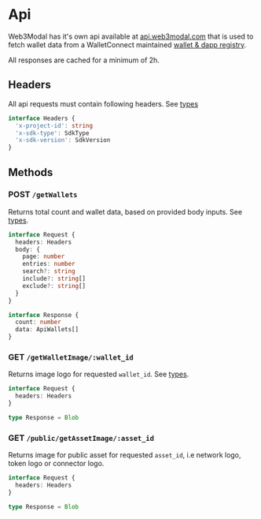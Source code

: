 # Api

Web3Modal has it's own api available at [api.web3modal.com](https://api.web3modal.com) that is used to fetch wallet data from a WalletConnect maintained [wallet & dapp registry](https://walletconnect.com/explorer).

All responses are cached for a minimum of 2h.

## Headers
All api requests must contain following headers. See [types](./types.md)

```ts
interface Headers {
  'x-project-id': string
  'x-sdk-type': SdkType
  'x-sdk-version': SdkVersion
}
```

## Methods

### POST `/getWallets`
Returns total count and wallet data, based on provided body inputs. See [types](./types.md).

```ts
interface Request {
  headers: Headers
  body: {
    page: number
    entries: number
    search?: string
    include?: string[]
    exclude?: string[]
  }
}

interface Response {
  count: number
  data: ApiWallets[]
}
```

### GET `/getWalletImage/:wallet_id`
Returns image logo for requested `wallet_id`. See [types](./types.md).


```ts
interface Request {
  headers: Headers
}

type Response = Blob
```

### GET `/public/getAssetImage/:asset_id`
Returns image for public asset for requested `asset_id`, i.e network logo, token logo or connector logo.

```ts
interface Request {
  headers: Headers
}

type Response = Blob
```
